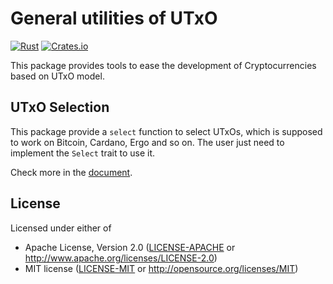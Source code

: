 # General utilities of UTxO

[![Rust](https://github.com/siegfried/utxo/actions/workflows/rust.yml/badge.svg)](https://github.com/siegfried/utxo/actions/workflows/rust.yml)
[![Crates.io](https://img.shields.io/crates/v/utxo)](https://crates.io/crates/utxo)

This package provides tools to ease the development of Cryptocurrencies based on UTxO model.

## UTxO Selection

This package provide a `select` function to select UTxOs, which is supposed to work on Bitcoin, Cardano, Ergo and so on. The user just need to implement the `Select` trait to use it.

Check more in the [document](https://docs.rs/utxo).


## License

Licensed under either of

 * Apache License, Version 2.0
   ([LICENSE-APACHE](LICENSE-APACHE) or http://www.apache.org/licenses/LICENSE-2.0)
 * MIT license
   ([LICENSE-MIT](LICENSE-MIT) or http://opensource.org/licenses/MIT)
   

